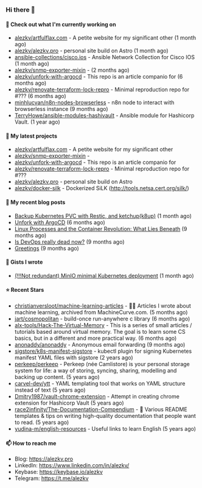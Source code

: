 ### Hi there 👋

#### 👷 Check out what I'm currently working on

- [alezkv/artfulflax.com](https://github.com/alezkv/artfulflax.com) - A petite website for my significant other (1 month ago)
- [alezkv/alezkv.pro](https://github.com/alezkv/alezkv.pro) - personal site build on Astro (1 month ago)
- [ansible-collections/cisco.ios](https://github.com/ansible-collections/cisco.ios) - Ansible Network Collection for Cisco IOS (1 month ago)
- [alezkv/snmp-exporter-mixin](https://github.com/alezkv/snmp-exporter-mixin) -  (2 months ago)
- [alezkv/unfork-with-argocd](https://github.com/alezkv/unfork-with-argocd) - This repo is an article companio for (6 months ago)
- [alezkv/renovate-terraform-lock-repro](https://github.com/alezkv/renovate-terraform-lock-repro) - Minimal reproduction repo for #??? (6 months ago)
- [minhlucvan/n8n-nodes-browserless](https://github.com/minhlucvan/n8n-nodes-browserless) - n8n node to interact with browserless instance  (9 months ago)
- [TerryHowe/ansible-modules-hashivault](https://github.com/TerryHowe/ansible-modules-hashivault) - Ansible module for Hashicorp Vault. (1 year ago)

#### 🌱 My latest projects

- [alezkv/artfulflax.com](https://github.com/alezkv/artfulflax.com) - A petite website for my significant other
- [alezkv/snmp-exporter-mixin](https://github.com/alezkv/snmp-exporter-mixin) - 
- [alezkv/unfork-with-argocd](https://github.com/alezkv/unfork-with-argocd) - This repo is an article companio for
- [alezkv/renovate-terraform-lock-repro](https://github.com/alezkv/renovate-terraform-lock-repro) - Minimal reproduction repo for #???
- [alezkv/alezkv.pro](https://github.com/alezkv/alezkv.pro) - personal site build on Astro
- [alezkv/docker-silk](https://github.com/alezkv/docker-silk) - Dockerized SiLK (http://tools.netsa.cert.org/silk/)

#### 📜 My recent blog posts

- [Backup Kubernetes PVC with Restic, and ketchup(k8up)](https://alezkv.pro/blog/k8up/) (1 month ago)
- [Unfork with ArgoCD](https://alezkv.pro/blog/unfork-with-argocd/) (6 months ago)
- [Linux Processes and the Container Revolution: What Lies Beneath](https://alezkv.pro/blog/container-is-a-process/) (9 months ago)
- [Is DevOps really dead now?](https://alezkv.pro/blog/is-devops-dead/) (9 months ago)
- [Greetings](https://alezkv.pro/blog/greetings/) (9 months ago)

#### 📓 Gists I wrote

- [(!!!Not redundant) MinIO minimal Kubernetes deployment](https://gist.github.com/ac2280dcae300f24495ebb54d44d6d98) (1 month ago)

#### ⭐ Recent Stars

- [christianversloot/machine-learning-articles](https://github.com/christianversloot/machine-learning-articles) - 🧠💬 Articles I wrote about machine learning, archived from MachineCurve.com. (5 months ago)
- [jart/cosmopolitan](https://github.com/jart/cosmopolitan) - build-once run-anywhere c library (6 months ago)
- [alx-tools/Hack-The-Virtual-Memory](https://github.com/alx-tools/Hack-The-Virtual-Memory) - This is a series of small articles / tutorials based around virtual memory. The goal is to learn some CS basics, but in a different and more practical way. (6 months ago)
- [anonaddy/anonaddy](https://github.com/anonaddy/anonaddy) - Anonymous email forwarding (9 months ago)
- [sigstore/k8s-manifest-sigstore](https://github.com/sigstore/k8s-manifest-sigstore) - kubectl plugin for signing Kubernetes manifest YAML files with sigstore (2 years ago)
- [perkeep/perkeep](https://github.com/perkeep/perkeep) - Perkeep (née Camlistore) is your personal storage system for life: a way of storing, syncing, sharing, modelling and backing up content. (5 years ago)
- [carvel-dev/ytt](https://github.com/carvel-dev/ytt) - YAML templating tool that works on YAML structure instead of text (5 years ago)
- [Dmitry1987/vault-chrome-extension](https://github.com/Dmitry1987/vault-chrome-extension) - Attempt in creating chrome extension for Hashicorp Vault (5 years ago)
- [race2infinity/The-Documentation-Compendium](https://github.com/race2infinity/The-Documentation-Compendium) - 📢 Various README templates &amp; tips on writing high-quality documentation that people want to read. (5 years ago)
- [yudina-m/english-resources](https://github.com/yudina-m/english-resources) - Useful links to learn English (5 years ago)

#### 📫 How to reach me

- Blog: https://alezkv.pro
- LinkedIn: https://www.linkedin.com/in/alezkv/
- Keybase: https://keybase.io/alezkv
- Telegram: https://t.me/alezkv
